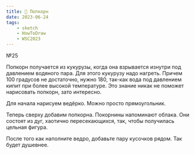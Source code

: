 ```yaml
---
title: 🍿 Попкорн
date: 2023-06-24
tags:
    - sketch
    - HowToDraw
    - WSC2023
---
```


№25

Попкорн получается из кукурузы, когда она взрывается изнутри под давлением водяного пара. Для этого кукурузу надо нагреть. Причем 100 градусов не достаточно, нужно 180, так-как вода под давлением кипит при более высокой температуре. Это знание никак не поможет нарисовать попкорн, зато интересно.

Для начала нарисуем ведёрко. Можно просто прямоугольник.

Теперь сверху добавим попкорна. Покорнины напоминают облака. Они состоят из дуг, хаотично пересекающихся, так, чтобы получилась цельная фигура.

После того как наполните ведро, добавьте пару кусочков рядом. Так будет душевнее.
